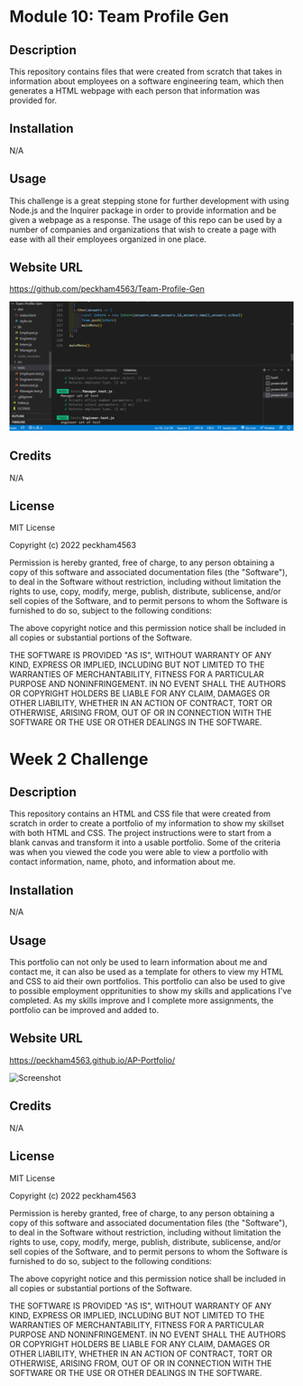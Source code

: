 # Module 10: Team Profile Gen

## Description
This repository contains files that were created from scratch that takes in information about employees on a software engineering team, which then generates a HTML webpage with each person that information was provided for. 

## Installation

N/A

## Usage

This challenge is a great stepping stone for further development with using Node.js and the Inquirer package in order to provide information and be given a webpage as a response. The usage of this repo can be used by a number of companies and organizations that wish to create a page with ease with all their employees organized in one place. 

## Website URL

https://github.com/peckham4563/Team-Profile-Gen

![Screenshot](/dist/Team-profile-gen-screenshot.png "Webpage Screenshot")

## Credits

N/A

## License

MIT License

Copyright (c) 2022 peckham4563

Permission is hereby granted, free of charge, to any person obtaining a copy
of this software and associated documentation files (the "Software"), to deal
in the Software without restriction, including without limitation the rights
to use, copy, modify, merge, publish, distribute, sublicense, and/or sell
copies of the Software, and to permit persons to whom the Software is
furnished to do so, subject to the following conditions:

The above copyright notice and this permission notice shall be included in all
copies or substantial portions of the Software.

THE SOFTWARE IS PROVIDED "AS IS", WITHOUT WARRANTY OF ANY KIND, EXPRESS OR
IMPLIED, INCLUDING BUT NOT LIMITED TO THE WARRANTIES OF MERCHANTABILITY,
FITNESS FOR A PARTICULAR PURPOSE AND NONINFRINGEMENT. IN NO EVENT SHALL THE
AUTHORS OR COPYRIGHT HOLDERS BE LIABLE FOR ANY CLAIM, DAMAGES OR OTHER
LIABILITY, WHETHER IN AN ACTION OF CONTRACT, TORT OR OTHERWISE, ARISING FROM,
OUT OF OR IN CONNECTION WITH THE SOFTWARE OR THE USE OR OTHER DEALINGS IN THE
SOFTWARE.
# Week 2 Challenge

## Description
This repository contains an HTML and CSS file that were created from scratch in order to create a portfolio of my information to show my skillset with both HTML and CSS. The project instructions were to start from a blank canvas and transform it into a usable portfolio. Some of the criteria was when you viewed the code you were able to view a portfolio with contact information, name, photo, and information about me.
## Installation

N/A

## Usage

This portfolio can not only be used to learn information about me and contact me, it can also be used as a template for others to view my HTML and CSS to aid their own portfolios. This portfolio can also be used to give to possible employment oppritunities to show my skills and applications I've completed. As my skills improve and I complete more assignments, the portfolio can be improved and added to. 

## Website URL

https://peckham4563.github.io/AP-Portfolio/

![Screenshot](/Other/Portfolio-Screenshot.png "Webpage Screenshot")

## Credits

N/A

## License

MIT License

Copyright (c) 2022 peckham4563

Permission is hereby granted, free of charge, to any person obtaining a copy
of this software and associated documentation files (the "Software"), to deal
in the Software without restriction, including without limitation the rights
to use, copy, modify, merge, publish, distribute, sublicense, and/or sell
copies of the Software, and to permit persons to whom the Software is
furnished to do so, subject to the following conditions:

The above copyright notice and this permission notice shall be included in all
copies or substantial portions of the Software.

THE SOFTWARE IS PROVIDED "AS IS", WITHOUT WARRANTY OF ANY KIND, EXPRESS OR
IMPLIED, INCLUDING BUT NOT LIMITED TO THE WARRANTIES OF MERCHANTABILITY,
FITNESS FOR A PARTICULAR PURPOSE AND NONINFRINGEMENT. IN NO EVENT SHALL THE
AUTHORS OR COPYRIGHT HOLDERS BE LIABLE FOR ANY CLAIM, DAMAGES OR OTHER
LIABILITY, WHETHER IN AN ACTION OF CONTRACT, TORT OR OTHERWISE, ARISING FROM,
OUT OF OR IN CONNECTION WITH THE SOFTWARE OR THE USE OR OTHER DEALINGS IN THE
SOFTWARE.
